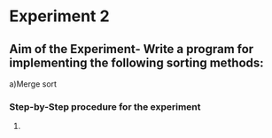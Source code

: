 # Experiment 2
## Aim of the Experiment- Write a program for implementing the following sorting methods:
a)Merge sort
### Step-by-Step procedure for the experiment
1.

